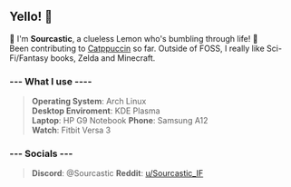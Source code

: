 ## Yello! 👋

🍋  I'm **Sourcastic**, a clueless Lemon who's bumbling through life! 🍋   
Been contributing to [Catppuccin](https://github.com/catppuccin/catppuccin) so far. Outside of FOSS, I really like Sci-Fi/Fantasy books, Zelda and Minecraft.   
  
### --- What I use ----
>**Operating System**: Arch Linux   
>**Desktop Enviroment**: KDE Plasma   
>**Laptop**: HP G9 Notebook 
>**Phone**: Samsung A12  
>**Watch**: Fitbit Versa 3

### --- Socials ---   
>**Discord**: @Sourcastic
**Reddit**: [u/Sourcastic_IF](https://www.reddit.com/user/Sourcastic_IF/)


<!--
Here are some ideas to get you started:

- 🔭 I’m currently working on ...
- 🌱 I’m currently learning ...
- 👯 I’m looking to collaborate on ...
- 🤔 I’m looking for help with ...
- 💬 Ask me about ...
- 📫 How to reach me: ...
- 😄 Pronouns: ...
- ⚡ Fun fact: ...
-->
